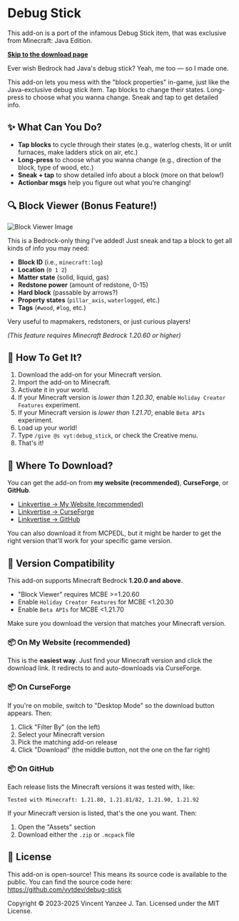 # Debug Stick

This add-on is a port of the infamous Debug Stick item, that was
exclusive from Minecraft: Java Edition.

[**Skip to the download page**][lnk-website-dl]

Ever wish Bedrock had Java's debug stick? Yeah, me too &mdash; so I made one.

This add-on lets you mess with the "block properties" in-game, just like the
Java-exclusive debug stick item. Tap blocks to change their states. Long-press
to choose what you wanna change. Sneak and tap to get detailed info.

## ✨ What Can You Do?

- **Tap blocks** to cycle through their states (e.g., waterlog chests, lit
  or unlit furnaces, make ladders stick on air, etc.)
- **Long-press** to choose what you wanna change (e.g., direction of the
  block, type of wood, etc.)
- **Sneak + tap** to show detailed info about a block (more on that below!)
- **Actionbar msgs** help you figure out what you're changing!

## 🔍 Block Viewer (Bonus Feature!)

![Block Viewer Image][img-blk-viewer]

This is a Bedrock-only thing I've added! Just sneak and tap a block to get all
kinds of info you may need:

- **Block ID** (i.e., `minecraft:log`)
- **Location** (`0 1 2`)
- **Matter state** (solid, liquid, gas)
- **Redstone power** (amount of redstone, 0-15)
- **Hard block** (passable by arrows?)
- **Property states** (`pillar_axis`, `waterlogged`, etc.)
- **Tags** (`#wood`, `#log`, etc.)

Very useful to mapmakers, redstoners, or just curious players!

*(This feature requires Minecraft Bedrock 1.20.60 or higher)*

## 🎁 How To Get It?

1. Download the add-on for your Minecraft version.
2. Import the add-on to Minecraft.
3. Activate it in your world.
4. If your Minecraft version is *lower than 1.20.30*, enable
   `Holiday Creator Features` experiment.
5. If your Minecraft version is *lower than 1.21.70*, enable
   `Beta APIs` experiment.
6. Load up your world!
7. Type `/give @s vyt:debug_stick`, or check the Creative menu.
8. That's it!

## 📂 Where To Download?

You can get the add-on from **my website (recommended)**, **CurseForge**,
or **GitHub**.

- [Linkvertise → My Website (recommended)][lnk-website-dl]
- [Linkvertise → CurseForge][lnk-curseforge-dl]
- [Linkvertise → GitHub][lnk-github-dl]

You can also download it from MCPEDL, but it might be harder to
get the right version that'll work for your specific game version.

## 🧱 Version Compatibility

This add-on supports Minecraft Bedrock **1.20.0 and above**.

- "Block Viewer" requires MCBE >=1.20.60
- Enable `Holiday Creator Features` for MCBE <1.20.30
- Enable `Beta APIs` for MCBE <1.21.70

Make sure you download the version that matches your Minecraft version.

### 📦 On My Website (recommended)

This is the **easiest way**. Just find your Minecraft version and click
the download link. It redirects to and auto-downloads via CurseForge.

### 📦 On CurseForge

If you're on mobile, switch to "Desktop Mode" so the download button
appears. Then:

1. Click "Filter By" (on the left)
2. Select your Minecraft version
3. Pick the matching add-on release
4. Click "Download" (the middle button, not the one on the far right)

### 📦 On GitHub

Each release lists the Minecraft versions it was tested with, like:

`Tested with Minecraft: 1.21.80, 1.21.81/82, 1.21.90, 1.21.92`

If your Minecraft version is listed, that's the one you want. Then:

1. Open the "Assets" section
2. Download either the `.zip` or `.mcpack` file

## 📜 License

This add-on is open-source! This means its source code is available to the
public. You can find the source code here:
https://github.com/vytdev/debug-stick

Copyright &copy; 2023-2025 Vincent Yanzee J. Tan.
Licensed under the MIT License.


<!-- long links -->

[img-blk-viewer]: https://raw.github.com/vytdev/debug-stick/master/doc/img1.jpeg

[lnk-curseforge-dl]: https://link-hub.net/1373084/Ac5n1vWxuSms
[lnk-github-dl]: https://direct-link.net/1373084/hhcQIngXp7Fc
[lnk-website-dl]: https://direct-link.net/1373084/EMeQm1IBE4wK
